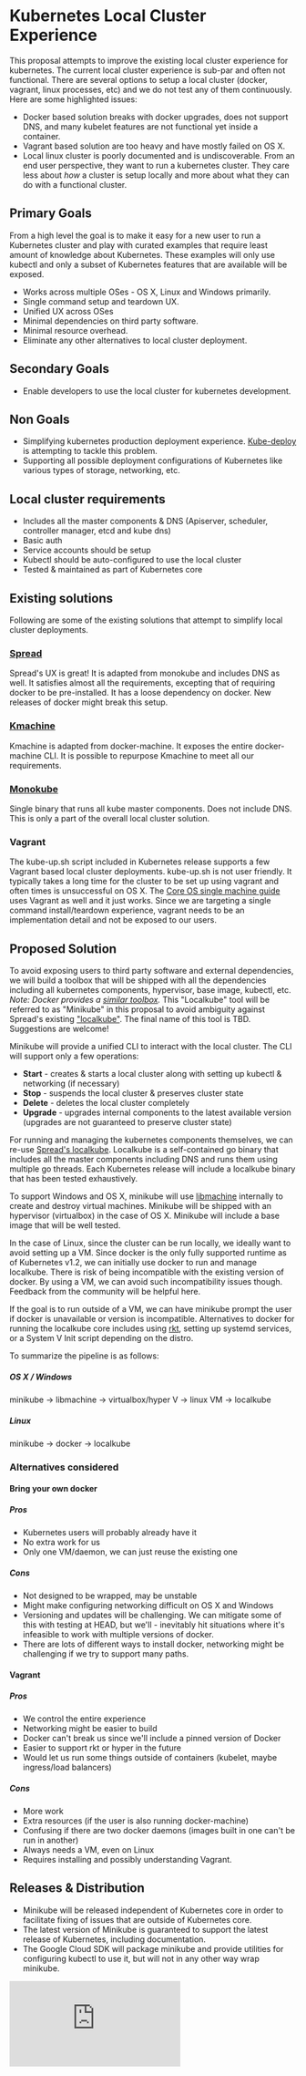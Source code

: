# Kubernetes Local Cluster Experience

This proposal attempts to improve the existing local cluster experience for kubernetes.
The current local cluster experience is sub-par and often not functional.
There are several options to setup a local cluster (docker, vagrant, linux processes, etc) and we do not test any of them continuously.
Here are some highlighted issues:
- Docker based solution breaks with docker upgrades, does not support DNS, and many kubelet features are not functional yet inside a container.
- Vagrant based solution are too heavy and have mostly failed on OS X.
- Local linux cluster is poorly documented and is undiscoverable.
From an end user perspective, they want to run a kubernetes cluster. They care less about *how* a cluster is setup locally and more about what they can do with a functional cluster.


## Primary Goals

From a high level the goal is to make it easy for a new user to run a Kubernetes cluster and play with curated examples that require least amount of knowledge about Kubernetes.
These examples will only use kubectl and only a subset of Kubernetes features that are available will be exposed.

- Works across multiple OSes - OS X, Linux and Windows primarily.
- Single command setup and teardown UX.
- Unified UX across OSes
- Minimal dependencies on third party software.
- Minimal resource overhead.
- Eliminate any other alternatives to local cluster deployment.

## Secondary Goals

- Enable developers to use the local cluster for kubernetes development.

## Non Goals

- Simplifying kubernetes production deployment experience. [Kube-deploy](https://github.com/kubernetes/kube-deploy) is attempting to tackle this problem.
- Supporting all possible deployment configurations of Kubernetes like various types of storage, networking, etc.


## Local cluster requirements

- Includes all the master components & DNS (Apiserver, scheduler, controller manager, etcd and kube dns)
- Basic auth
- Service accounts should be setup
- Kubectl should be auto-configured to use the local cluster
- Tested & maintained as part of Kubernetes core

## Existing solutions

Following are some of the existing solutions that attempt to simplify local cluster deployments.

### [Spread](https://github.com/redspread/spread)

Spread's UX is great!
It is adapted from monokube and includes DNS as well.
It satisfies almost all the requirements, excepting that of requiring docker to be pre-installed.
It has a loose dependency on docker.
New releases of docker might break this setup.

### [Kmachine](https://github.com/skippbox/kmachine)

Kmachine is adapted from docker-machine.
It exposes the entire docker-machine CLI.
It is possible to repurpose Kmachine to meet all our requirements.

### [Monokube](https://github.com/polvi/monokube)

Single binary that runs all kube master components.
Does not include DNS.
This is only a part of the overall local cluster solution.

### Vagrant

The kube-up.sh script included in Kubernetes release supports a few Vagrant based local cluster deployments.
kube-up.sh is not user friendly.
It typically takes a long time for the cluster to be set up using vagrant and often times is unsuccessful on OS X.
The [Core OS single machine guide](https://coreos.com/kubernetes/docs/latest/kubernetes-on-vagrant-single.html)  uses Vagrant as well and it just works.
Since we are targeting a single command install/teardown experience, vagrant needs to be an implementation detail and not be exposed to our users.

## Proposed Solution

To avoid exposing users to third party software and external dependencies, we will build a toolbox that will be shipped with all the dependencies including all kubernetes components, hypervisor, base image, kubectl, etc.
*Note: Docker provides a [similar toolbox](https://www.docker.com/products/docker-toolbox).*
This "Localkube" tool will be referred to as "Minikube" in this proposal to avoid ambiguity against Spread's existing ["localkube"](https://github.com/redspread/localkube).
The final name of this tool is TBD. Suggestions are welcome!

Minikube will provide a unified CLI to interact with the local cluster.
The CLI will support only a few operations:
- **Start** - creates & starts a local cluster along with setting up kubectl & networking (if necessary)
- **Stop** - suspends the local cluster & preserves cluster state
- **Delete** - deletes the local cluster completely
- **Upgrade** - upgrades internal components to the latest available version (upgrades are not guaranteed to preserve cluster state)

For running and managing the kubernetes components themselves,  we can re-use [Spread's localkube](https://github.com/redspread/localkube).
Localkube is a self-contained go binary that includes all the master components including DNS and runs them using multiple go threads.
Each Kubernetes release will include a localkube binary that has been tested exhaustively.

To support Windows and OS X, minikube will use [libmachine](https://github.com/docker/machine/tree/master/libmachine) internally to create and destroy virtual machines.
Minikube will be shipped with an hypervisor (virtualbox) in the case of OS X.
Minikube will include a base image that will be well tested.

In the case of Linux, since the cluster can be run locally, we ideally want to avoid setting up a VM.
Since docker is the only fully supported runtime as of Kubernetes v1.2, we can initially use docker to run and manage localkube.
There is risk of being incompatible with the existing version of docker.
By using a VM, we can avoid such incompatibility issues though.
Feedback from the community will be helpful here.

If the goal is to run outside of a VM, we can have minikube prompt the user if docker is unavailable or version is incompatible.
Alternatives to docker for running the localkube core includes using [rkt](https://coreos.com/rkt/docs/latest/), setting up systemd services, or a System V Init script depending on the distro.

To summarize the pipeline is as follows:

##### OS X / Windows

minikube -> libmachine -> virtualbox/hyper V -> linux VM -> localkube

##### Linux

minikube -> docker -> localkube

### Alternatives considered

#### Bring your own docker

##### Pros

- Kubernetes users will probably already have it
- No extra work for us
- Only one VM/daemon, we can just reuse the existing one

##### Cons

- Not designed to be wrapped, may be unstable
- Might make configuring networking difficult on OS X and Windows
- Versioning and updates will be challenging. We can mitigate some of this with testing at HEAD, but we'll - inevitably hit situations where it's infeasible to work with multiple versions of docker.
- There are lots of different ways to install docker, networking might be challenging if we try to support many paths.

#### Vagrant

##### Pros

- We control the entire experience
- Networking might be easier to build
- Docker can't break us since we'll include a pinned version of Docker
- Easier to support rkt or hyper in the future
- Would let us run some things outside of containers (kubelet, maybe ingress/load balancers)

##### Cons

- More work
- Extra resources (if the user is also running docker-machine)
- Confusing if there are two docker daemons (images built in one can't be run in another)
- Always needs a VM, even on Linux
- Requires installing and possibly understanding Vagrant.

## Releases & Distribution

- Minikube will be released independent of Kubernetes core in order to facilitate fixing of issues that are outside of Kubernetes core.
- The latest version of Minikube is guaranteed to support the latest release of Kubernetes, including documentation.
- The Google Cloud SDK will package minikube and provide utilities for configuring kubectl to use it, but will not in any other way wrap minikube.



<!-- BEGIN MUNGE: GENERATED_ANALYTICS -->
[![Analytics](https://kubernetes-site.appspot.com/UA-36037335-10/GitHub/docs/proposals/local-cluster-ux.md?pixel)]()
<!-- END MUNGE: GENERATED_ANALYTICS -->
